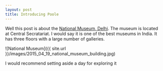 ```yaml
---
layout: post
title: Introducing Poole
---
```


Well this post is about the [National Museum, Delhi](http://www.nationalmuseumindia.gov.in/). The museum is located at Central Secratariat. I would say it is one of the best museums in India. It has three floors with a large number of galleries. 

![National Museum]({{ site.url }}/images/2015_04_19_national_museum_building.jpg)

I would recommend setting aside a day for exploring it